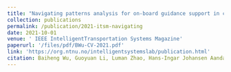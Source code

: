 ```yaml
---
title: "Navigating patterns analysis for on-board guidance support in crossing collision avoidance operations"
collection: publications
permalink: /publication/2021-itsm-navigating
date: 2021-10-01
venue: ' IEEE IntelligentTransportation Systems Magazine'
paperurl: '/files/pdf/BWu-CV-2021.pdf'
link: 'https://org.ntnu.no/intelligentsystemslab/publication.html'
citation: Baiheng Wu, Guoyuan Li, Luman Zhao, Hans-Ingar Johansen Aandahl, Hans Petter Hildre and Houxiang Zhang. Navigating patterns analysis for on-board guidance support in crossing collision avoidance operations. <i>IEEE IntelligentTransportation Systems Magazine.</i>2021'
---
```

